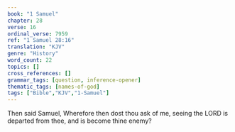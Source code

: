 ```yaml
---
book: "1 Samuel"
chapter: 28
verse: 16
ordinal_verse: 7959
ref: "1 Samuel 28:16"
translation: "KJV"
genre: "History"
word_count: 22
topics: []
cross_references: []
grammar_tags: [question, inference-opener]
thematic_tags: [names-of-god]
tags: ["Bible","KJV","1-Samuel"]
---
```

Then said Samuel, Wherefore then dost thou ask of me, seeing the LORD is departed from thee, and is become thine enemy?
